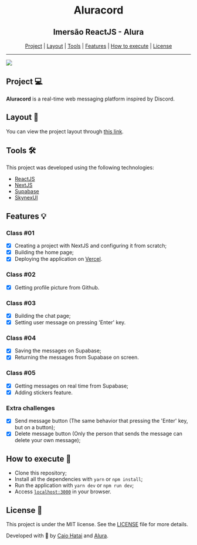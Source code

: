<div align="center">
  <h1>Aluracord</h1>
  <h2>Imersão ReactJS - Alura</h2>
  <div>
    <a href="https://github.com/caioharuo/aluracord#project-">Project</a>  |  
    <a href="https://github.com/caioharuo/aluracord#layout-">Layout</a>  |  
    <a href="https://github.com/caioharuo/aluracord/new/master?readme=1#tools-%EF%B8%8F">Tools</a>  |  
    <a href="https://github.com/caioharuo/aluracord/new/master?readme=1#features-">Features</a>  |  
    <a href="https://github.com/caioharuo/aluracord/new/master?readme=1#how-to-execute-">How to execute</a>  |  
    <a href="https://github.com/caioharuo/aluracord/blob/master/README.md#license-">License</a>          
  </div>
</div> 

<hr />


![](https://i.imgur.com/JvvxYVe.png)

## Project 💻

**Aluracord** is a real-time web messaging platform inspired by Discord.

## Layout 🔖
You can view the project layout through [this link](https://www.figma.com/file/X5kVg1hNCajiV73ah7iyPz/Imers%C3%A3o-React---Aluracord---Matrix?node-id=0%3A1).

## Tools 🛠️

This project was developed using the following technologies:

- [ReactJS](https://pt-br.reactjs.org/)
- [NextJS](https://nextjs.org/)
- [Supabase](https://supabase.com/)
- [SkynexUI](https://github.com/skynexui/components/)

## Features 💡

### Class #01
- [x] Creating a project with NextJS and configuring it from scratch;
- [x] Building the home page;
- [x] Deploying the application on [Vercel](https://vercel.com/).

### Class #02
- [x] Getting profile picture from Github.

### Class #03
- [x] Building the chat page;
- [x] Setting user message on pressing 'Enter' key.

### Class #04
- [x] Saving the messages on Supabase;
- [x] Returning the messages from Supabase on screen.

### Class #05
- [x] Getting messages on real time from Supabase;
- [x] Adding stickers feature.

### Extra challenges
- [x] Send message button (The same behavior that pressing the 'Enter' key, but on a button);
- [x] Delete message button (Only the person that sends the message can delete your own message);

## How to execute 🚀

- Clone this repository;
- Install all the dependencies with `yarn` or `npm install`;
- Run the application with `yarn dev` or `npm run dev`;
- Access [`localhost:3000`](http://localhost:3000/) in your browser.

## License 📄

This project is under the MIT license. See the [LICENSE](https://github.com/caioharuo/spacetraveling/blob/master/LICENSE) file for more details.

Developed with 💙 by [Caio Hatai](https://www.linkedin.com/in/caio-haruo/) and [Alura](https://www.alura.com.br/).
